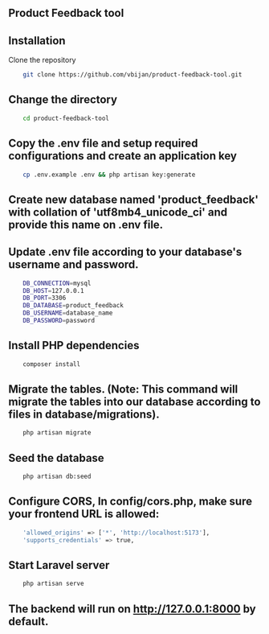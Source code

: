 ## Product Feedback tool

## **Installation**

Clone the repository
```bash
    git clone https://github.com/vbijan/product-feedback-tool.git
```

## **Change the directory**
```bash
    cd product-feedback-tool
```

## **Copy the .env file and setup required configurations and create an application key**
```bash
    cp .env.example .env && php artisan key:generate
```

## **Create new database named 'product_feedback' with collation of 'utf8mb4_unicode_ci' and provide this name on .env file.**


## **Update .env file according to your database's username and password.**
```bash
    DB_CONNECTION=mysql
    DB_HOST=127.0.0.1
    DB_PORT=3306
    DB_DATABASE=product_feedback
    DB_USERNAME=database_name
    DB_PASSWORD=password
```

## **Install PHP dependencies**
```bash
    composer install
```

## **Migrate the tables. (Note: This command will migrate the tables into our database according to files in database/migrations).**
```bash
    php artisan migrate
```

## **Seed the database**
```bash
    php artisan db:seed
```

## **Configure CORS, In config/cors.php, make sure your frontend URL is allowed:**
```bash
    'allowed_origins' => ['*', 'http://localhost:5173'],
    'supports_credentials' => true,
```

## **Start Laravel server**
```bash
    php artisan serve
```

## **The backend will run on http://127.0.0.1:8000 by default.**